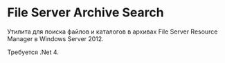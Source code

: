 # File Server Archive Search

Утилита для поиска файлов и каталогов в архивах File Server Resource Manager в Windows Server 2012.

Требуется .Net 4.